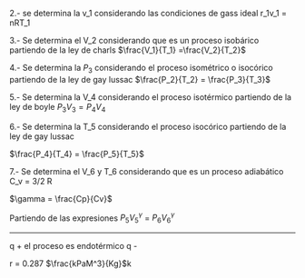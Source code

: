 2.- se determina la v_1 considerando las condiciones de gass ideal r_1v_1 = nRT_1

3.- Se determina el V_2 considerando que es un proceso isobárico partiendo de la ley de charls 
$\frac{V_1}{T_1} =\frac{V_2}{T_2}$

4.- Se determina la $P_3$ considerando el proceso isométrico o isocórico partiendo de la ley de gay lussac $\frac{P_2}{T_2} = \frac{P_3}{T_3}$

5.- Se determina la V_4 considerando el proceso isotérmico partiendo de la ley de boyle 
$P_3V_3 = P_4V_4$

6.- Se determina la T_5 considerando el proceso isocórico partiendo de la ley de gay lussac

$\frac{P_4}{T_4} = \frac{P_5}{T_5}$

7.- Se determina el V_6 y T_6 considerando que es un proceso adiabático 
C_v = 3/2 R 

$\gamma = \frac{Cp}{Cv}$

Partiendo de las expresiones $P_5 V_5^ \gamma$ = $P_6 V_6^\gamma$ 

---




q + el proceso es endotérmico
q - 

r = 0.287 $\frac{kPaM^3}{Kg}$k